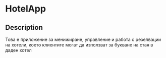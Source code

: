 HotelApp
===

## Description
Това е приложение за менижиране, управление и работа с резелвации на хотели, което клиентите могат да използват за букване на стая в даден хотел  
